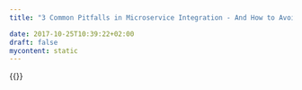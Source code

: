 ```yaml
---
title: "3 Common Pitfalls in Microservice Integration - And How to Avoid Them | Camunda BPM "

date: 2017-10-25T10:39:22+02:00
draft: false
mycontent: static
---
```

{{<whitepapers-single
title="3 Common Pitfalls in Microservice Integration - And How to Avoid Them "
teaser="<p>In this whitepaper, we highlight three common pitfalls organizations fall into when integrating microservices: underestimating the complexity of remote communication, ignoring the challenges of asynchronicity and forgetting about business transactions.</p><p>We will explain</p><ul>  <li>How introducing capabilities to handle these situations with stateful patterns around retries, timeouts and compensation activities can reduce the overall complexity of your microservices infrastructure and increase its resilience.</li><li>How a lightweight workflow engine such as Camunda allows you to handle these stateful patterns without investing a lot of effort or risking accidental complexity by applying homegrown solutions.</li>  </ul>"
mcautomationid="f620022edb"
mcemailid="7bd1960e66"
hsformid="953a11a0-f946-474b-b428-8239745bbbf3"
pdf="//assets.ctfassets.net/vpidbgnakfvf/4SeQSB42Fy8s0qcgYi0kiy/c8e4925a43709f2936cd5e141b7bf47d/3_pitfalls_microservices.pdf"
thumbnail="//images.ctfassets.net/vpidbgnakfvf/1RXo0yWsc4qkU84MK2a4Sk/b52a5bab60deddab382ff60cdf33123b/cover_3_pitfalls_microservices.jpg">}}